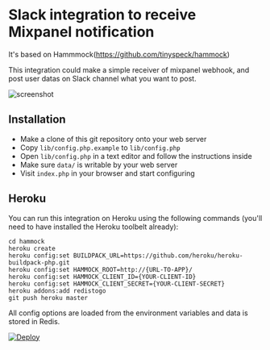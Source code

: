 Slack integration to receive Mixpanel notification
=========

It's based on Hammmock(https://github.com/tinyspeck/hammock)

This integration could make a simple receiver of mixpanel webhook,
and post user datas on Slack channel what you want to post.

![screenshot](https://raw.githubusercontent.com/toshipon/slack-mixpanel-integration/master/images/mixpanel.png)

## Installation

* Make a clone of this git repository onto your web server
* Copy `lib/config.php.example` to `lib/config.php`
* Open `lib/config.php` in a text editor and follow the instructions inside
* Make sure `data/` is writable by your web server
* Visit `index.php` in your browser and start configuring


## Heroku

You can run this integration on Heroku using the following commands (you'll need  to have installed
the Heroku toolbelt already):

    cd hammock
    heroku create
    heroku config:set BUILDPACK_URL=https://github.com/heroku/heroku-buildpack-php.git
    heroku config:set HAMMOCK_ROOT=http://{URL-TO-APP}/
    heroku config:set HAMMOCK_CLIENT_ID={YOUR-CLIENT-ID}
    heroku config:set HAMMOCK_CLIENT_SECRET={YOUR-CLIENT-SECRET}
    heroku addons:add redistogo
    git push heroku master

All config options are loaded from the environment variables and data is stored in Redis.

[![Deploy](https://www.herokucdn.com/deploy/button.png)](https://heroku.com/deploy)
